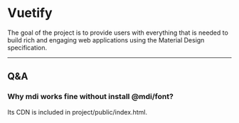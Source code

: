 # Vuetify

The goal of the project is to provide users with everything that is needed to build rich and engaging web applications using the Material Design specification. 

---

## Q&A

### Why mdi works fine without install @mdi/font?
Its CDN is included in project/public/index.html.


